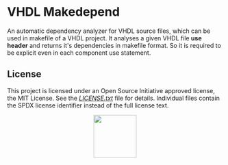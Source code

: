 # VHDL Makedepend
An automatic dependency analyzer for VHDL source files, which can be used in makefile of a VHDL project. It analyses a given VHDL file **use header** and returns it's dependencies in makefile format. So it is required to be explicit even in each component use statement.

## License

This project is licensed under an Open Source Initiative approved license, the MIT License. See the [*LICENSE.txt*](LICENSE.txt) file for details. Individual files contain the SPDX license identifier instead of the full license text.

<p align="center">
  <a href="http://opensource.org/">
    <img src="https://opensource.org/files/osi_logo_bold_300X400_90ppi.png" width="100">
  </a>
</p>
